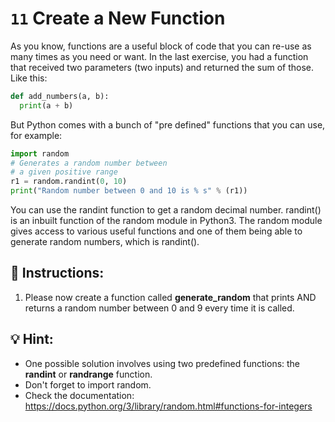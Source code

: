 # `11` Create a New Function

As you know, functions are a useful block of code that you can re-use as many times
as you need or want. In the last exercise, you had a function that received two parameters (two inputs) and returned the sum of those. Like this:

```py
def add_numbers(a, b):
  print(a + b)


```

But Python comes with a bunch of "pre defined" functions that you can use, for example:

```py
import random
# Generates a random number between
# a given positive range
r1 = random.randint(0, 10)
print("Random number between 0 and 10 is % s" % (r1))


```

You can use the randint function to get a random decimal number.
randint() is an inbuilt function of the random module in Python3.
The random module gives access to various useful functions and one
of them being able to generate random numbers, which is randint().

## 📝 Instructions:

1. Please now create a function called **generate_random** that prints AND returns a random number
between 0 and 9 every time it is called.

## 💡 Hint:

- One possible solution involves using two predefined functions: the **randint** or **randrange** function.
- Don't forget to import random.
- Check the documentation: https://docs.python.org/3/library/random.html#functions-for-integers


